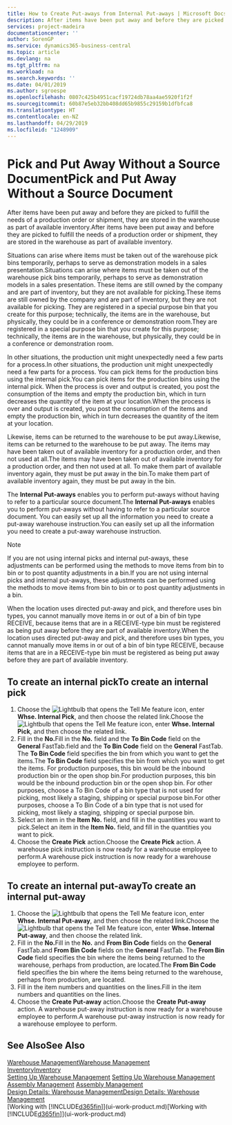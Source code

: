 ```yaml
---
title: How to Create Put-aways from Internal Put-aways | Microsoft Docs
description: After items have been put away and before they are picked to fulfill the needs of a production order or shipment, they are stored in the warehouse as part of available inventory.
services: project-madeira
documentationcenter: ''
author: SorenGP
ms.service: dynamics365-business-central
ms.topic: article
ms.devlang: na
ms.tgt_pltfrm: na
ms.workload: na
ms.search.keywords: ''
ms.date: 04/01/2019
ms.author: sgroespe
ms.openlocfilehash: 0807c425b4951cacf19724db78aa4ae5920f1f2f
ms.sourcegitcommit: 60b87e5eb32bb408dd65b9855c29159b1dfbfca8
ms.translationtype: HT
ms.contentlocale: en-NZ
ms.lasthandoff: 04/29/2019
ms.locfileid: "1248909"
---
```

# <a name="pick-and-put-away-without-a-source-document"></a><span data-ttu-id="ed199-103">Pick and Put Away Without a Source Document</span><span class="sxs-lookup"><span data-stu-id="ed199-103">Pick and Put Away Without a Source Document</span></span>
<span data-ttu-id="ed199-104">After items have been put away and before they are picked to fulfill the needs of a production order or shipment, they are stored in the warehouse as part of available inventory.</span><span class="sxs-lookup"><span data-stu-id="ed199-104">After items have been put away and before they are picked to fulfill the needs of a production order or shipment, they are stored in the warehouse as part of available inventory.</span></span>  

<span data-ttu-id="ed199-105">Situations can arise where items must be taken out of the warehouse pick bins temporarily, perhaps to serve as demonstration models in a sales presentation.</span><span class="sxs-lookup"><span data-stu-id="ed199-105">Situations can arise where items must be taken out of the warehouse pick bins temporarily, perhaps to serve as demonstration models in a sales presentation.</span></span> <span data-ttu-id="ed199-106">These items are still owned by the company and are part of inventory, but they are not available for picking.</span><span class="sxs-lookup"><span data-stu-id="ed199-106">These items are still owned by the company and are part of inventory, but they are not available for picking.</span></span> <span data-ttu-id="ed199-107">They are registered in a special purpose bin that you create for this purpose; technically, the items are in the warehouse, but physically, they could be in a conference or demonstration room.</span><span class="sxs-lookup"><span data-stu-id="ed199-107">They are registered in a special purpose bin that you create for this purpose; technically, the items are in the warehouse, but physically, they could be in a conference or demonstration room.</span></span>  

<span data-ttu-id="ed199-108">In other situations, the production unit might unexpectedly need a few parts for a process.</span><span class="sxs-lookup"><span data-stu-id="ed199-108">In other situations, the production unit might unexpectedly need a few parts for a process.</span></span> <span data-ttu-id="ed199-109">You can pick items for the production bins using the internal pick.</span><span class="sxs-lookup"><span data-stu-id="ed199-109">You can pick items for the production bins using the internal pick.</span></span> <span data-ttu-id="ed199-110">When the process is over and output is created, you post the consumption of the items and empty the production bin, which in turn decreases the quantity of the item at your location.</span><span class="sxs-lookup"><span data-stu-id="ed199-110">When the process is over and output is created, you post the consumption of the items and empty the production bin, which in turn decreases the quantity of the item at your location.</span></span>  

<span data-ttu-id="ed199-111">Likewise, items can be returned to the warehouse to be put away.</span><span class="sxs-lookup"><span data-stu-id="ed199-111">Likewise, items can be returned to the warehouse to be put away.</span></span> <span data-ttu-id="ed199-112">The items may have been taken out of available inventory for a production order, and then not used at all.</span><span class="sxs-lookup"><span data-stu-id="ed199-112">The items may have been taken out of available inventory for a production order, and then not used at all.</span></span> <span data-ttu-id="ed199-113">To make them part of available inventory again, they must be put away in the bin.</span><span class="sxs-lookup"><span data-stu-id="ed199-113">To make them part of available inventory again, they must be put away in the bin.</span></span>  

<span data-ttu-id="ed199-114">The **Internal Put-aways** enables you to perform put-aways without having to refer to a particular source document.</span><span class="sxs-lookup"><span data-stu-id="ed199-114">The **Internal Put-aways** enables you to perform put-aways without having to refer to a particular source document.</span></span> <span data-ttu-id="ed199-115">You can easily set up all the information you need to create a put-away warehouse instruction.</span><span class="sxs-lookup"><span data-stu-id="ed199-115">You can easily set up all the information you need to create a put-away warehouse instruction.</span></span>  

> [!NOTE]  
>  <span data-ttu-id="ed199-116">If you are not using internal picks and internal put-aways, these adjustments can be performed using the methods to move items from bin to bin or to post quantity adjustments in a bin.</span><span class="sxs-lookup"><span data-stu-id="ed199-116">If you are not using internal picks and internal put-aways, these adjustments can be performed using the methods to move items from bin to bin or to post quantity adjustments in a bin.</span></span>  
>   
>  <span data-ttu-id="ed199-117">When the location uses directed put-away and pick, and therefore uses bin types, you cannot manually move items in or out of a bin of bin type RECEIVE, because items that are in a RECEIVE-type bin must be registered as being put away before they are part of available inventory.</span><span class="sxs-lookup"><span data-stu-id="ed199-117">When the location uses directed put-away and pick, and therefore uses bin types, you cannot manually move items in or out of a bin of bin type RECEIVE, because items that are in a RECEIVE-type bin must be registered as being put away before they are part of available inventory.</span></span>  

## <a name="to-create-an-internal-pick"></a><span data-ttu-id="ed199-118">To create an internal pick</span><span class="sxs-lookup"><span data-stu-id="ed199-118">To create an internal pick</span></span>  
1.  <span data-ttu-id="ed199-119">Choose the ![Lightbulb that opens the Tell Me feature](media/ui-search/search_small.png "Tell me what you want to do") icon, enter **Whse. Internal Pick**, and then choose the related link.</span><span class="sxs-lookup"><span data-stu-id="ed199-119">Choose the ![Lightbulb that opens the Tell Me feature](media/ui-search/search_small.png "Tell me what you want to do") icon, enter **Whse. Internal Pick**, and then choose the related link.</span></span>  
2.  <span data-ttu-id="ed199-120">Fill in the **No.**</span><span class="sxs-lookup"><span data-stu-id="ed199-120">Fill in the **No.**</span></span> <span data-ttu-id="ed199-121">field and the **To Bin Code** field on the **General** FastTab.</span><span class="sxs-lookup"><span data-stu-id="ed199-121">field and the **To Bin Code** field on the **General** FastTab.</span></span> <span data-ttu-id="ed199-122">The **To Bin Code** field specifies the bin from which you want to get the items.</span><span class="sxs-lookup"><span data-stu-id="ed199-122">The **To Bin Code** field specifies the bin from which you want to get the items.</span></span> <span data-ttu-id="ed199-123">For production purposes, this bin would be the inbound production bin or the open shop bin.</span><span class="sxs-lookup"><span data-stu-id="ed199-123">For production purposes, this bin would be the inbound production bin or the open shop bin.</span></span> <span data-ttu-id="ed199-124">For other purposes, choose a To Bin Code of a bin type that is not used for picking, most likely a staging, shipping or special purpose bin.</span><span class="sxs-lookup"><span data-stu-id="ed199-124">For other purposes, choose a To Bin Code of a bin type that is not used for picking, most likely a staging, shipping or special purpose bin.</span></span>  
3.  <span data-ttu-id="ed199-125">Select an item in the **Item No.** field, and fill in the quantities you want to pick.</span><span class="sxs-lookup"><span data-stu-id="ed199-125">Select an item in the **Item No.** field, and fill in the quantities you want to pick.</span></span>  
4. <span data-ttu-id="ed199-126">Choose the **Create Pick** action.</span><span class="sxs-lookup"><span data-stu-id="ed199-126">Choose the **Create Pick** action.</span></span> <span data-ttu-id="ed199-127">A warehouse pick instruction is now ready for a warehouse employee to perform.</span><span class="sxs-lookup"><span data-stu-id="ed199-127">A warehouse pick instruction is now ready for a warehouse employee to perform.</span></span>  

## <a name="to-create-an-internal-put-away"></a><span data-ttu-id="ed199-128">To create an internal put-away</span><span class="sxs-lookup"><span data-stu-id="ed199-128">To create an internal put-away</span></span>  
1.  <span data-ttu-id="ed199-129">Choose the ![Lightbulb that opens the Tell Me feature](media/ui-search/search_small.png "Tell me what you want to do") icon, enter **Whse. Internal Put-away**, and then choose the related link.</span><span class="sxs-lookup"><span data-stu-id="ed199-129">Choose the ![Lightbulb that opens the Tell Me feature](media/ui-search/search_small.png "Tell me what you want to do") icon, enter **Whse. Internal Put-away**, and then choose the related link.</span></span>  
2.  <span data-ttu-id="ed199-130">Fill in the **No.**</span><span class="sxs-lookup"><span data-stu-id="ed199-130">Fill in the **No.**</span></span> <span data-ttu-id="ed199-131">and **From Bin Code** fields on the **General** FastTab.</span><span class="sxs-lookup"><span data-stu-id="ed199-131">and **From Bin Code** fields on the **General** FastTab.</span></span> <span data-ttu-id="ed199-132">The **From Bin Code** field specifies the bin where the items being returned to the warehouse, perhaps from production, are located.</span><span class="sxs-lookup"><span data-stu-id="ed199-132">The **From Bin Code** field specifies the bin where the items being returned to the warehouse, perhaps from production, are located.</span></span>  
3.  <span data-ttu-id="ed199-133">Fill in the item numbers and quantities on the lines.</span><span class="sxs-lookup"><span data-stu-id="ed199-133">Fill in the item numbers and quantities on the lines.</span></span>  
4.  <span data-ttu-id="ed199-134">Choose the **Create Put-away** action.</span><span class="sxs-lookup"><span data-stu-id="ed199-134">Choose the **Create Put-away** action.</span></span> <span data-ttu-id="ed199-135">A warehouse put-away instruction is now ready for a warehouse employee to perform.</span><span class="sxs-lookup"><span data-stu-id="ed199-135">A warehouse put-away instruction is now ready for a warehouse employee to perform.</span></span>  

## <a name="see-also"></a><span data-ttu-id="ed199-136">See Also</span><span class="sxs-lookup"><span data-stu-id="ed199-136">See Also</span></span>  
[<span data-ttu-id="ed199-137">Warehouse Management</span><span class="sxs-lookup"><span data-stu-id="ed199-137">Warehouse Management</span></span>](warehouse-manage-warehouse.md)  
[<span data-ttu-id="ed199-138">Inventory</span><span class="sxs-lookup"><span data-stu-id="ed199-138">Inventory</span></span>](inventory-manage-inventory.md)  
<span data-ttu-id="ed199-139">[Setting Up Warehouse Management](warehouse-setup-warehouse.md)   </span><span class="sxs-lookup"><span data-stu-id="ed199-139">[Setting Up Warehouse Management](warehouse-setup-warehouse.md)   </span></span>  
<span data-ttu-id="ed199-140">[Assembly Management](assembly-assemble-items.md)  </span><span class="sxs-lookup"><span data-stu-id="ed199-140">[Assembly Management](assembly-assemble-items.md)  </span></span>  
[<span data-ttu-id="ed199-141">Design Details: Warehouse Management</span><span class="sxs-lookup"><span data-stu-id="ed199-141">Design Details: Warehouse Management</span></span>](design-details-warehouse-management.md)  
<span data-ttu-id="ed199-142">[Working with [!INCLUDE[d365fin](includes/d365fin_md.md)]](ui-work-product.md)</span><span class="sxs-lookup"><span data-stu-id="ed199-142">[Working with [!INCLUDE[d365fin](includes/d365fin_md.md)]](ui-work-product.md)</span></span>
